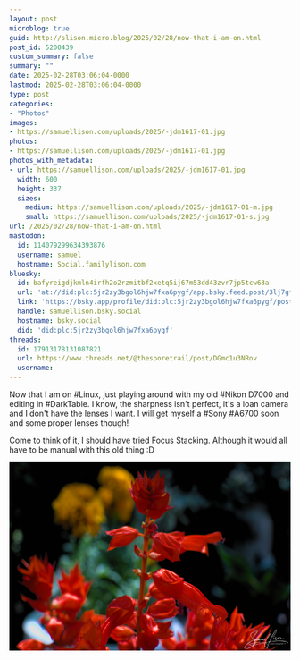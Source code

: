 ```yaml
---
layout: post
microblog: true
guid: http://slison.micro.blog/2025/02/28/now-that-i-am-on.html
post_id: 5200439
custom_summary: false
summary: ""
date: 2025-02-28T03:06:04-0000
lastmod: 2025-02-28T03:06:04-0000
type: post
categories:
- "Photos"
images:
- https://samuellison.com/uploads/2025/-jdm1617-01.jpg
photos:
- https://samuellison.com/uploads/2025/-jdm1617-01.jpg
photos_with_metadata:
- url: https://samuellison.com/uploads/2025/-jdm1617-01.jpg
  width: 600
  height: 337
  sizes:
    medium: https://samuellison.com/uploads/2025/-jdm1617-01-m.jpg
    small: https://samuellison.com/uploads/2025/-jdm1617-01-s.jpg
url: /2025/02/28/now-that-i-am-on.html
mastodon:
  id: 114079299634393876
  username: samuel
  hostname: Social.familylison.com
bluesky:
  id: bafyreigdjkmln4irfh2o2rzmitbf2xetq5ij67m53dd43zvr7jp5tcw63a
  url: 'at://did:plc:5jr2zy3bgol6hjw7fxa6pygf/app.bsky.feed.post/3lj7gff6t4n2f'
  link: 'https://bsky.app/profile/did:plc:5jr2zy3bgol6hjw7fxa6pygf/post/3lj7gff6t4n2f'
  handle: samuellison.bsky.social
  hostname: bsky.social
  did: 'did:plc:5jr2zy3bgol6hjw7fxa6pygf'
threads:
  id: 17913178131087821
  url: https://www.threads.net/@thesporetrail/post/DGmc1u3NRov
  username: 
---
```

Now that I am on #Linux, just playing around with my old #Nikon D7000 and editing in #DarkTable. I know, the sharpness isn't perfect, it's a loan camera and I don't have the lenses I want. I will get myself a #Sony #A6700 soon and some proper lenses though!

Come to think of it, I should have tried Focus Stacking. Although it would all have to be manual with this old thing :D

<img src="uploads/2025/-jdm1617-01.jpg" width="600" height="337" alt="Brightly colored red flowers are in sharp focus with blurred yellow flowers in the background.">
